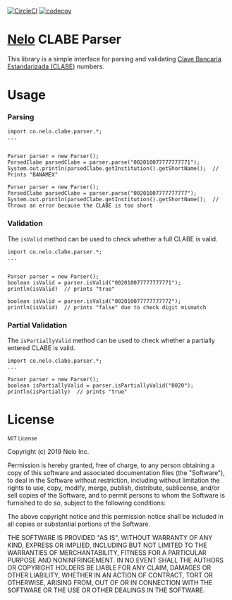 [![CircleCI](https://circleci.com/gh/nelomobile/clabe-parser.svg?style=svg)](https://circleci.com/gh/nelomobile/clabe-parser)
[![codecov](https://codecov.io/gh/nelomobile/clabe-parser/branch/master/graph/badge.svg)](https://codecov.io/gh/nelomobile/clabe-parser)

# [Nelo](https://www.nelo.mx/) CLABE Parser

This library is a simple interface for parsing and validating [Clave Bancaria Estandarizada (CLABE)](https://en.wikipedia.org/wiki/CLABE) numbers. 

# Usage

### Parsing
```$java
import co.nelo.clabe.parser.*;
...


Parser parser = new Parser();
ParsedClabe parsedClabe = parser.parse("002010077777777771");
System.out.println(parsedClabe.getInstitution().getShortName();  // Prints "BANAMEX"

Parser parser = new Parser();
ParsedClabe parsedClabe = parser.parse("00201007777777777");
System.out.println(parsedClabe.getInstitution().getShortName();  // Throws an error because the CLABE is too short
```

### Validation
The `isValid` method can be used to check whether a full CLABE is valid.
```$java
import co.nelo.clabe.parser.*;
...


Parser parser = new Parser();
boolean isValid = parser.isValid("002010077777777771");
println(isValid)  // prints "true"

boolean isValid = parser.isValid("002010077777777772");
println(isValid)  // prints "false" due to check digit mismatch
```

### Partial Validation
The `isPartiallyValid` method can be used to check whether a partially entered CLABE is valid.
```$java
import co.nelo.clabe.parser.*;
...

Parser parser = new Parser();
boolean isPartiallyValid = parser.isPartiallyValid("0020");
println(isPartially)  // prints "true"
```


# License
<sub>MIT License

Copyright (c) 2019 Nelo Inc.

Permission is hereby granted, free of charge, to any person obtaining a copy
of this software and associated documentation files (the "Software"), to deal
in the Software without restriction, including without limitation the rights
to use, copy, modify, merge, publish, distribute, sublicense, and/or sell
copies of the Software, and to permit persons to whom the Software is
furnished to do so, subject to the following conditions:

The above copyright notice and this permission notice shall be included in all
copies or substantial portions of the Software.

THE SOFTWARE IS PROVIDED "AS IS", WITHOUT WARRANTY OF ANY KIND, EXPRESS OR
IMPLIED, INCLUDING BUT NOT LIMITED TO THE WARRANTIES OF MERCHANTABILITY,
FITNESS FOR A PARTICULAR PURPOSE AND NONINFRINGEMENT. IN NO EVENT SHALL THE
AUTHORS OR COPYRIGHT HOLDERS BE LIABLE FOR ANY CLAIM, DAMAGES OR OTHER
LIABILITY, WHETHER IN AN ACTION OF CONTRACT, TORT OR OTHERWISE, ARISING FROM,
OUT OF OR IN CONNECTION WITH THE SOFTWARE OR THE USE OR OTHER DEALINGS IN THE
SOFTWARE.</sub>
